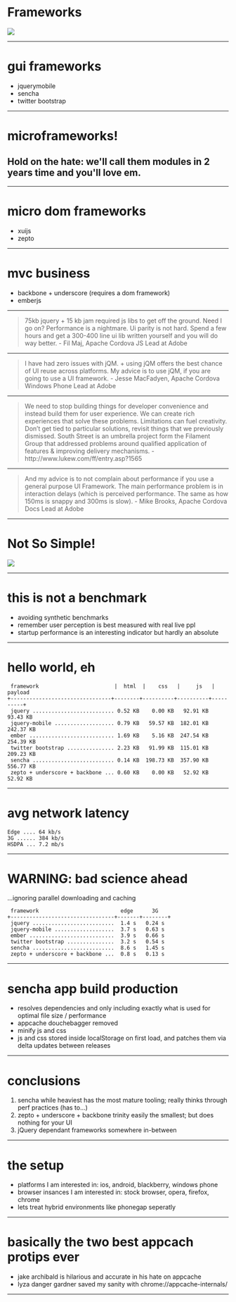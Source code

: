 # Frameworks

<img src=img/oh-boy.png />

---

# gui frameworks

- jquerymobile
- sencha
- twitter bootstrap

---

# microframeworks!

## Hold on the hate: we'll call them modules in 2 years time and you'll love em.

---

# micro dom frameworks 

- xuijs
- zepto

---

# mvc business

- backbone + underscore (requires a dom framework)
- emberjs

---

<blockquote>75kb jquery + 15 kb jam required js libs to get off the ground. Need I go on? Performance is a nightmare. Ui parity is not hard. Spend a few hours and get a 300-400 line ui lib written yourself and you will do way better. - Fil Maj, Apache Cordova JS Lead at Adobe</blockquote>

---

<blockquote>I have had zero issues with jQM. + using jQM offers the best chance of UI reuse across platforms. My advice is to use jQM, if you are going to use a UI framework. - Jesse MacFadyen, Apache Cordova Windows Phone Lead at Adobe</blockquote>

---

<blockquote>We need to stop building things for developer convenience and instead build them for user experience. We can create rich experiences that solve these problems. Limitations can fuel creativity. Don’t get tied to particular solutions, revisit things that we previously dismissed. South Street is an umbrella project form the Filament Group that addressed problems around qualified application of features & improving delivery mechanisms. - http://www.lukew.com/ff/entry.asp?1565</blockquote>

---

<blockquote>And my advice is to not complain about performance if you use a general purpose UI Framework. The main performance problem is in interaction delays (which is perceived performance. The same as how 150ms is snappy and 300ms is slow). - Mike Brooks, Apache Cordova Docs Lead at Adobe</blockquote>

---

# Not So Simple!

<img src=img/aint-mad.jpg />

---

# this is not a benchmark 

- avoiding synthetic benchmarks
- remember user perception is best measured with real live ppl
- startup performance is an interesting indicator but hardly an absolute

---

# hello world, eh

     framework                        |  html  |    css   |     js   |  payload
    +--------------------------------+--------+----------+----------+----------+
     jquery .......................... 0.52 KB    0.00 KB   92.91 KB   93.43 KB     
     jquery-mobile ................... 0.79 KB   59.57 KB  182.01 KB  242.37 KB
     ember ........................... 1.69 KB    5.16 KB  247.54 KB  254.39 KB
     twitter bootstrap ............... 2.23 KB   91.99 KB  115.01 KB  209.23 KB
     sencha .......................... 0.14 KB  198.73 KB  357.90 KB  556.77 KB
     zepto + underscore + backbone ... 0.60 KB    0.00 KB   52.92 KB   52.92 KB

---

# avg network latency 

    Edge .... 64 kb/s
    3G ...... 384 kb/s
    HSDPA ... 7.2 mb/s

---

# WARNING: bad science ahead

...ignoring parallel downloading and caching

     framework                          edge      3G   
    +---------------------------------+-------+--------+
     jquery ..........................  1.4 s   0.24 s   
     jquery-mobile ...................  3.7 s   0.63 s
     ember ...........................  3.9 s   0.66 s
     twitter bootstrap ...............  3.2 s   0.54 s
     sencha ..........................  8.6 s   1.45 s
     zepto + underscore + backbone ...  0.8 s   0.13 s

---

# sencha app build production

- resolves dependencies and  only including exactly what is used for optimal file size / performance
- appcache douchebagger removed
- minify js and css
- js and css stored inside localStorage on first load, and patches them via delta updates between releases

---

# conclusions

1. sencha while heaviest has the most mature tooling; really thinks through perf practices (has to...)
2. zepto + underscore + backbone trinity easily the smallest; but does nothing for your UI
3. jQuery dependant frameworks somewhere in-between

---

# the setup

- platforms I am interested in: ios, android, blackberry, windows phone 
- browser insances I am interested in: stock browser, opera, firefox, chrome
- lets treat hybrid environments like phonegap seperatly 

---

# basically the two best appcach protips ever 

- jake archibald is hilarious and accurate in his hate on appcache
- lyza danger gardner saved my sanity with chrome://appcache-internals/

---
